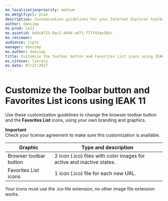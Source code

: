 ```yaml
---
ms.localizationpriority: medium
ms.mktglfcycl: plan
description: Customization guidelines for your Internet Explorer toolbar button and Favorites List icons.
author: dansimp
ms.prod: ie11
ms.assetid: bddc8f23-9ac1-449d-ad71-f77f43ae3b5c
ms.reviewer:
audience: itpro
manager: dansimp
ms.author: dansimp
title: Customize the toolbar button and Favorites List icons using IEAK 11 (Internet Explorer Administration Kit 11 for IT Pros)
ms.sitesec: library
ms.date: 07/27/2017
---
```



# Customize the Toolbar button and Favorites List icons using IEAK 11
Use these customization guidelines to change the browser toolbar button and the **Favorites List** icons, using your own branding and graphics.

**Important**<br>Check your license agreement to make sure this customization is available.

|Graphic                |Type and description                                                  |
|-----------------------|----------------------------------------------------------------------|
|Browser toolbar button |2 icon (.ico) files with color images for active and inactive states. |
|Favorites List icons   |1 icon (.ico) file for each new URL. |

Your icons must use the .ico file extension, no other image file extension works.

